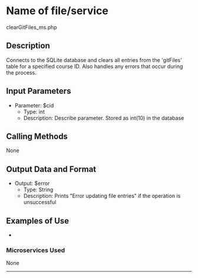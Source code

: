 # Name of file/service
clearGitFiles_ms.php

## Description
Connects to the SQLite database and clears all entries from the 'gitFiles' table for a specified course ID. Also handles any errors that occur during the process.

## Input Parameters
- Parameter: $cid
   - Type: int
   - Description: Describe parameter. Stored as int(10) in the database

## Calling Methods
None

## Output Data and Format
- Output: $error
   - Type: String
   - Description: Prints "Error updating file entries" if the operation is unsuccessful

## Examples of Use
-

### Microservices Used
None

---

